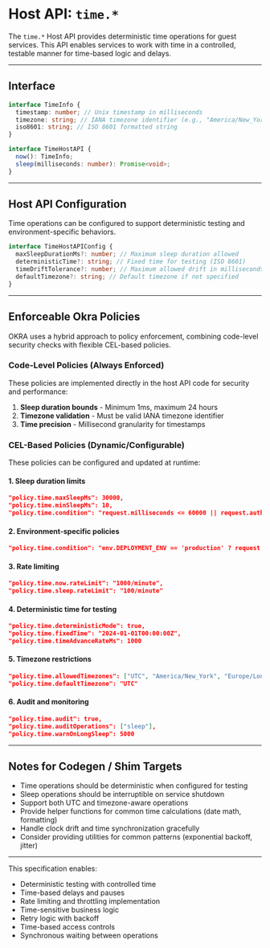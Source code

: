 # Host API: `time.*`

The `time.*` Host API provides deterministic time operations for guest services. This API enables services to work with time in a controlled, testable manner for time-based logic and delays.

---

## Interface

```ts
interface TimeInfo {
  timestamp: number; // Unix timestamp in milliseconds
  timezone: string; // IANA timezone identifier (e.g., "America/New_York")
  iso8601: string; // ISO 8601 formatted string
}

interface TimeHostAPI {
  now(): TimeInfo;
  sleep(milliseconds: number): Promise<void>;
}
```

---

## Host API Configuration

Time operations can be configured to support deterministic testing and environment-specific behaviors.

```ts
interface TimeHostAPIConfig {
  maxSleepDurationMs?: number; // Maximum sleep duration allowed
  deterministicTime?: string; // Fixed time for testing (ISO 8601)
  timeDriftTolerance?: number; // Maximum allowed drift in milliseconds
  defaultTimezone?: string; // Default timezone if not specified
}
```

---

## Enforceable Okra Policies

OKRA uses a hybrid approach to policy enforcement, combining code-level security checks with flexible CEL-based policies.

### Code-Level Policies (Always Enforced)

These policies are implemented directly in the host API code for security and performance:

1. **Sleep duration bounds** - Minimum 1ms, maximum 24 hours
2. **Timezone validation** - Must be valid IANA timezone identifier
3. **Time precision** - Millisecond granularity for timestamps

### CEL-Based Policies (Dynamic/Configurable)

These policies can be configured and updated at runtime:

#### 1. **Sleep duration limits**

```json
"policy.time.maxSleepMs": 30000,
"policy.time.minSleepMs": 10,
"policy.time.condition": "request.milliseconds <= 60000 || request.auth.claims.role == 'admin'"
```

#### 2. **Environment-specific policies**

```json
"policy.time.condition": "env.DEPLOYMENT_ENV == 'production' ? request.milliseconds <= 10000 : true"
```

#### 3. **Rate limiting**

```json
"policy.time.now.rateLimit": "1000/minute",
"policy.time.sleep.rateLimit": "100/minute"
```

#### 4. **Deterministic time for testing**

```json
"policy.time.deterministicMode": true,
"policy.time.fixedTime": "2024-01-01T00:00:00Z",
"policy.time.timeAdvanceRateMs": 1000
```

#### 5. **Timezone restrictions**

```json
"policy.time.allowedTimezones": ["UTC", "America/New_York", "Europe/London"],
"policy.time.defaultTimezone": "UTC"
```

#### 6. **Audit and monitoring**

```json
"policy.time.audit": true,
"policy.time.auditOperations": ["sleep"],
"policy.time.warnOnLongSleep": 5000
```

---

## Notes for Codegen / Shim Targets

- Time operations should be deterministic when configured for testing
- Sleep operations should be interruptible on service shutdown
- Support both UTC and timezone-aware operations
- Provide helper functions for common time calculations (date math, formatting)
- Handle clock drift and time synchronization gracefully
- Consider providing utilities for common patterns (exponential backoff, jitter)

---

This specification enables:

- Deterministic testing with controlled time
- Time-based delays and pauses
- Rate limiting and throttling implementation
- Time-sensitive business logic
- Retry logic with backoff
- Time-based access controls
- Synchronous waiting between operations